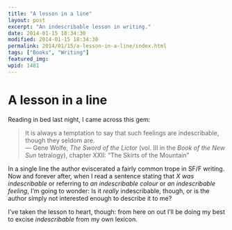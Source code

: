 ```yaml
---
title: "A lesson in a line"
layout: post
excerpt: "An indescribable lesson in writing."
date: 2014-01-15 18:34:30
modified: 2014-01-15 18:34:30
permalink: 2014/01/15/a-lesson-in-a-line/index.html
tags: ["Books", "Writing"]
featured_img: 
wpid: 1481
---
```


# A lesson in a line

Reading in bed last night, I came across this gem:

> It is always a temptation to say that such feelings are indescribable, though they seldom are.  
>  — Gene Wolfe, *The Sword of the Lictor* (vol. III in the *Book of the New Sun* tetralogy), chapter XXII: “The Skirts of the Mountain”

In a single line the author eviscerated a fairly common trope in SF/F writing. Now and forever after, when I read a sentence stating that *X was indescribable* or referring to *an indescribable colour* or *an indescribable feeling*, I’m going to wonder: Is it *really* indescribable, though, or is the author simply not interested enough to describe it to me?

I’ve taken the lesson to heart, though: from here on out I’ll be doing my best to excise *indescribable* from my own lexicon.